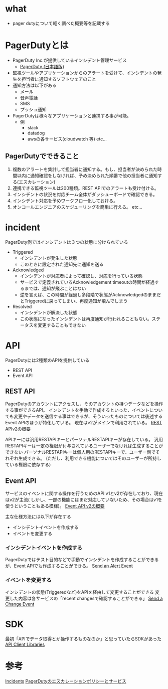 # what
- pager dutyについて軽く調べた概要等を記載する


# PagerDutyとは
- PagerDuty Inc.が提供しているインシデント管理サービス
    - [PagerDuty (日本語版)](https://ja.pagerduty.com/)
- 監視ツールやアプリケーションからのアラートを受けて、インシデントの発生を担当者に通知するソフトウェアのこと
- 通知方法は以下がある
    - メール
    - 音声電話
    - SMS
    - プッシュ通知
- PagerDutyは様々なアプリケーションと連携する事が可能。
    - 例
        - slack
        - datadog
        - awsの各サービス(cloudwatch 等) etc...


## PagerDutyでできること
1. 複数のアラートを集計して担当者に通知する。もし、担当者が決められた時間以内に通知確認をしなければ、予め決められた順番で他の担当者に通知する(エスカレーション)
1. 連携できる監視ツールは200種類。REST APIでのアラートも受け付ける。
1. インシデントの状況を対応チーム全体がダッシューボードで確認できる。
1. インシデント対応を予めワークフロー化しておける。
1. オンコールエンジニアのスケジューリングを簡単に行える。
etc...

# incident
PagerDuty側ではインシデントは３つの状態に分けられている
- Triggered
    - インシデントが発生した状態
    - このときに設定された通知先に通知を送る
- Acknowledged
    - インシデントが対応者によって確認し、対応を行っている状態
    - サービスで定義されているAcknowledgement timeoutの時間が経過するまでは、通知が飛ぶことはない
    - 逆を言えば、この時間が経過し多段階で状態がAcknowledgedのままだとTriggeredに戻ってしまい、再度通知が飛んでしまう
- Resolved
    - インシデントが解決した状態
    - この状態になったインシデントは再度通知が行われることもない。ステータスを変更することもできない

# API
PagerDutyには2種類のAPIを提供している
- REST API
- Event API

## REST API
PagerDutyのアカウントにアクセスし、そのアカウントの持つデータなどを操作する事ができるAPI。
インシデントを手動で作成するといった、イベントについても変更やデータを送信する事はできるが、そういったものについては後述するEvent APIのほうが特化している。
現在はv2がメインで利用されている。
[REST APIv2の概要](https://developer.pagerduty.com/docs/rest-api-v2/rest-api/)

APIキーには汎用RESTAPIキーとパーソナルRESTAPIキーが存在している。
汎用RESTAPIキーは一定の権限が付与されているユーザーでなければ生成することができない
パーソナルRESTAPIキーは個人用のRESTAPIキーで、ユーザー側でそれぞれ生成できる。
(ただし、利用できる機能についてはそのユーザーが所持している権限に依存する)


## Event API
サービスのイベントに関する操作を行うためのAPI
v1とv2が存在しており、現在はv2が主流( しかし、一部の機能にはまだ対応していないため、その場合はv1を使うということもある模様)。
[Event API v2の概要](https://develper.pagerduty.com/docs/events-api-v2/overview/)

主な仕様方法には以下が存在する
- インシデントイベントを作成する
- イベントを変更する

### インシデントイベントを作成する
PagerDutyではテスト目的などで手動でインシデントを作成することができるが、Event APIでも作成することができる。
[Send an Alert Event](https://developer.pagerduty.com/docs/events-api-v2/trigger-events/)

### イベントを変更する
インシデントの状態(Triggeredなど)をAPIを経由して変更することができる
変更した内容は各サービスの「recent changesで確認することができる」
[Send a Change Event](https://developer.pagerduty.com/docs/events-api-v2/send-change-events/)


# SDK
最初「APIでデータ取得とか操作するものなのか」と思っていたらSDKがあった
[API Client Libraries](https://developer.pagerduty.com/docs/tools-libraries/client-libraries/)



# 参考
[Incidents](https://support.pagerduty.com/docs/incidents)
[PagerDutyのエスカレーションポリシーとサービス](https://thinkit.co.jp/article/13420)
